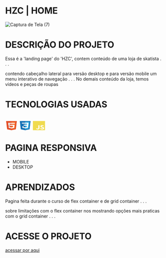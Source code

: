 # HZC | HOME


![Captura de Tela (7)](https://user-images.githubusercontent.com/113468784/191865976-6141da46-766b-4f9a-b362-b2464f4f5155.png)

<h1>DESCRIÇÃO DO PROJETO</h1>
<p>Essa é a 'landing page' do 'HZC', contem conteúdo de uma loja de skatista . . .</p>

<p>contendo cabeçalho lateral para versão desktop e para versão mobile um menu interativo de navegação . . . No demais conteúdo da loja, temos vídeos e peças de roupas</p>

<h1>TECNOLOGIAS USADAS</h1>

<div style="display: inline_block"><br>
  <img align="center" alt="Tiago-HTML" height="30" width="40" src="https://raw.githubusercontent.com/devicons/devicon/master/icons/html5/html5-original.svg">
  <img align="center" alt="Tiago-CSS" height="30" width="40" src="https://raw.githubusercontent.com/devicons/devicon/master/icons/css3/css3-original.svg">
  <img align="center" alt="Tiago-Js" height="30" width="40" src="https://raw.githubusercontent.com/devicons/devicon/master/icons/javascript/javascript-plain.svg">
</div>

<h1>PAGINA RESPONSIVA</h1>

- MOBILE
- DESKTOP

<H1>APRENDIZADOS</H1>


<P>Pagina feita durante o curso de flex container e de grid container . . .</P>
<p>sobre limitações com o flex container nos mostrando opções mais praticas com o grid container . . .</p>


<h1>ACESSE O PROJETO</h1>
<p><a href="https://tiago-camilo.github.io/hzc__home/" >acessar por aqui </a></p>
